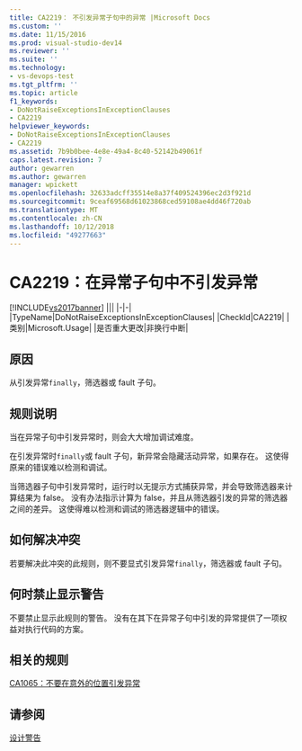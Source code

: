```yaml
---
title: CA2219： 不引发异常子句中的异常 |Microsoft Docs
ms.custom: ''
ms.date: 11/15/2016
ms.prod: visual-studio-dev14
ms.reviewer: ''
ms.suite: ''
ms.technology:
- vs-devops-test
ms.tgt_pltfrm: ''
ms.topic: article
f1_keywords:
- DoNotRaiseExceptionsInExceptionClauses
- CA2219
helpviewer_keywords:
- DoNotRaiseExceptionsInExceptionClauses
- CA2219
ms.assetid: 7b9b0bee-4e8e-49a4-8c40-52142b49061f
caps.latest.revision: 7
author: gewarren
ms.author: gewarren
manager: wpickett
ms.openlocfilehash: 32633adcff35514e8a37f409524396ec2d3f921d
ms.sourcegitcommit: 9ceaf69568d61023868ced59108ae4dd46f720ab
ms.translationtype: MT
ms.contentlocale: zh-CN
ms.lasthandoff: 10/12/2018
ms.locfileid: "49277663"
---
```

# <a name="ca2219-do-not-raise-exceptions-in-exception-clauses"></a>CA2219：在异常子句中不引发异常
[!INCLUDE[vs2017banner](../includes/vs2017banner.md)]
|||
|-|-|
|TypeName|DoNotRaiseExceptionsInExceptionClauses|
|CheckId|CA2219|
|类别|Microsoft.Usage|
|是否重大更改|非换行中断|

## <a name="cause"></a>原因
 从引发异常`finally`，筛选器或 fault 子句。

## <a name="rule-description"></a>规则说明
 当在异常子句中引发异常时，则会大大增加调试难度。

 在引发异常时`finally`或 fault 子句，新异常会隐藏活动异常，如果存在。 这使得原来的错误难以检测和调试。

 当筛选器子句中引发异常时，运行时以无提示方式捕获异常，并会导致筛选器来计算结果为 false。 没有办法指示计算为 false，并且从筛选器引发的异常的筛选器之间的差异。 这使得难以检测和调试的筛选器逻辑中的错误。

## <a name="how-to-fix-violations"></a>如何解决冲突
 若要解决此冲突的此规则，则不要显式引发异常`finally`，筛选器或 fault 子句。

## <a name="when-to-suppress-warnings"></a>何时禁止显示警告
 不要禁止显示此规则的警告。 没有在其下在异常子句中引发的异常提供了一项权益对执行代码的方案。

## <a name="related-rules"></a>相关的规则
 [CA1065：不要在意外的位置引发异常](../code-quality/ca1065-do-not-raise-exceptions-in-unexpected-locations.md)

## <a name="see-also"></a>请参阅
 [设计警告](../code-quality/design-warnings.md)



